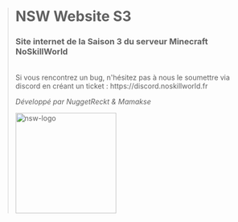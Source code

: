 ># NSW Website S3
>### Site internet de la Saison 3 du serveur Minecraft NoSkillWorld
><br>
>Si vous rencontrez un bug, n'hésitez pas à nous le soumettre via discord en créant un ticket : https://discord.noskillworld.fr
>
>*Développé par NuggetReckt & Mamakse*
>
><img src="https://play.noskillworld.fr/assets/images/logo_nsw.png" alt="nsw-logo" width="200"/>